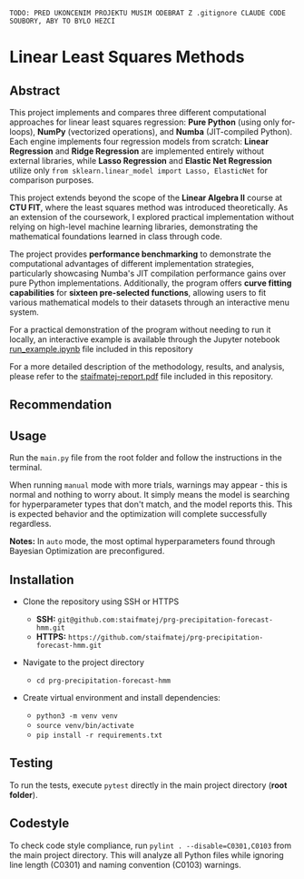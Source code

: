 ``` 
TODO: PRED UKONCENIM PROJEKTU MUSIM ODEBRAT Z .gitignore CLAUDE CODE SOUBORY, ABY TO BYLO HEZCI
```

# Linear Least Squares Methods


## Abstract

This project implements and compares three different
  computational approaches for linear least squares
  regression: **Pure Python** (using only for-loops),
  **NumPy** (vectorized operations), and **Numba**
  (JIT-compiled Python). Each engine implements four
  regression models from scratch: **Linear Regression** and
   **Ridge Regression** are implemented entirely without
  external libraries, while **Lasso Regression** and
  **Elastic Net Regression** utilize only `from
  sklearn.linear_model import Lasso, ElasticNet` for
  comparison purposes.

  This project extends beyond the scope of the **Linear 
  Algebra II** course at **CTU FIT**, where the least
  squares method was introduced theoretically. As an
  extension of the coursework, I explored practical
  implementation without relying on high-level machine
  learning libraries, demonstrating the mathematical
  foundations learned in class through code.

  The project provides **performance benchmarking** to
  demonstrate the computational advantages of different
  implementation strategies, particularly showcasing
  Numba's JIT compilation performance gains over pure
  Python implementations. Additionally, the program offers
  **curve fitting capabilities** for **sixteen pre-selected
   functions**, allowing users to fit various mathematical
  models to their datasets through an interactive menu
  system.

For a practical demonstration of the program without needing to run it locally, an interactive example is
  available through the Jupyter notebook
  [run_example.ipynb](run_example.ipynb) file included in this repository


For a more detailed description of the methodology, results, and analysis, please refer to the [staifmatej-report.pdf](staifmatej-report.pdf) file included in this repository.

## Recommendation

## Usage

Run the `main.py` file from the root folder and follow the instructions in the terminal.

When running `manual` mode with more trials, warnings may appear - this is normal and nothing to worry about. It simply means the model is searching for hyperparameter types that don't match, and the model reports this. This is expected behavior and the optimization will complete successfully regardless.


**Notes:**
In `auto` mode, the most optimal hyperparameters found through Bayesian Optimization are preconfigured.

## Installation

- Clone the repository using SSH or HTTPS
    - **SSH:** `git@github.com:staifmatej/prg-precipitation-forecast-hmm.git`
    - **HTTPS:** `https://github.com/staifmatej/prg-precipitation-forecast-hmm.git`

- Navigate to the project directory

    - `cd prg-precipitation-forecast-hmm`

- Create virtual environment and install dependencies:

    - `python3 -m venv venv`
    - `source venv/bin/activate`
    - `pip install -r requirements.txt`

## Testing

To run the tests, execute `pytest` directly in the main project directory (**root folder**).

## Codestyle

To check code style compliance, run `pylint . --disable=C0301,C0103` from the main project directory. This will analyze all Python files while ignoring line length (C0301) and naming convention (C0103) warnings.
